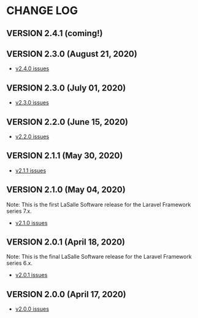 # CHANGE LOG

## VERSION 2.4.1 (coming!)

## VERSION 2.3.0 (August 21, 2020)
* [v2.4.0 issues](https://github.com/LaSalleSoftware/ls-contentformbackend-pkg/milestone/7?closed=1)

## VERSION 2.3.0 (July 01, 2020)
* [v2.3.0 issues](https://github.com/LaSalleSoftware/ls-contentformbackend-pkg/milestone/6?closed=1)

## VERSION 2.2.0 (June 15, 2020)
* [v2.2.0 issues](https://github.com/LaSalleSoftware/ls-contactformfrontend-pkg/milestone/5?closed=1)

## VERSION 2.1.1 (May 30, 2020)
* [v2.1.1 issues](https://github.com/LaSalleSoftware/ls-contactformfrontend-pkg/milestone/4?closed=1)

## VERSION 2.1.0 (May 04, 2020)
Note: This is the first LaSalle Software release for the Laravel Framework series 7.x.
* [v2.1.0 issues](https://github.com/LaSalleSoftware/ls-contactformfrontend-pkg/milestone/3?closed=1)

## VERSION 2.0.1 (April 18, 2020)
Note: This is the final LaSalle Software release for the Laravel Framework series 6.x.
* [v2.0.1 issues](https://github.com/LaSalleSoftware/ls-contactformfrontend-pkg/milestone/2?closed=1)

## VERSION 2.0.0 (April 17, 2020)
* [v2.0.0 issues](https://github.com/LaSalleSoftware/ls-contactformfrontend-pkg/milestone/1?closed=1)
